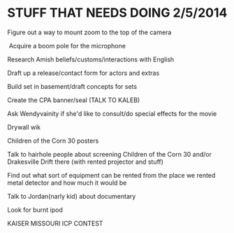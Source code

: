 # STUFF THAT NEEDS DOING 2/5/2014

Figure out a way to mount zoom to the top of the camera

 Acquire a boom pole for the microphone

Research Amish beliefs/customs/interactions with English

Draft up a release/contact form for actors and extras

Build set in basement/draft concepts for sets

Create the CPA banner/seal (TALK TO KALEB)

Ask Wendyvainity if she'd like to consult/do special effects for the movie

Drywall wik

Children of the Corn 30 posters

Talk to hairhole people about screening Children of the Corn 30 and/or Drakesville Drift there (with rented projector and stuff)

Find out what sort of equipment can be rented from the place we rented metal detector and how much it would be

Talk to Jordan(narly kid) about documentary

Look for burnt ipod

KAISER MISSOURI ICP CONTEST 
